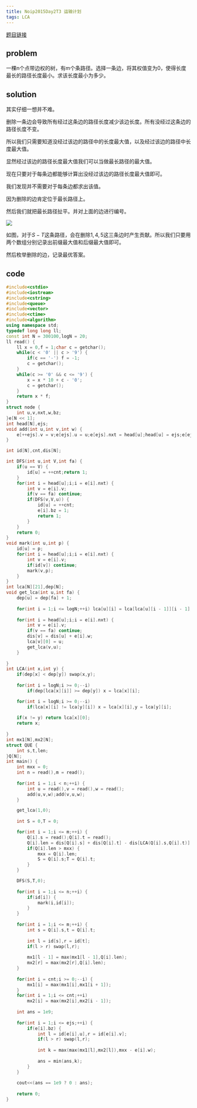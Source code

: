 ```yaml
---
title: Noip2015Day2T3 运输计划
tags: LCA
---
```


[题目链接](https://www.luogu.org/problem/P2680)

## problem

一棵n个点带边权的树，有m个条路径。选择一条边，将其权值变为0，使得长度最长的路径长度最小。求该长度最小为多少。

## solution

其实仔细一想并不难。

删除一条边会导致所有经过这条边的路径长度减少该边长度。所有没经过这条边的路径长度不变。

所以我们只需要知道没经过该边的路径中的长度最大值，以及经过该边的路径中长度最大值。

显然经过该边的路径长度最大值我们可以当做最长路径的最大值。

现在只要对于每条边都能够计算出没经过该边的路径长度最大值即可。

我们发现并不需要对于每条边都求出该值。

因为删除的边肯定位于最长路径上。

然后我们就把最长路径扯平。并对上面的边进行编号。

![](https://gitee.com/wxyww/picture/raw/master/小书匠/1570455874161.png)

如图，对于$S-T$这条路径，会在删除$1,4,5$这三条边时产生贡献。所以我们只要用两个数组分别记录出前缀最大值和后缀最大值即可。

然后枚举删除的边，记录最优答案。

## code

```cpp
#include<cstdio>
#include<iostream>
#include<cstring>
#include<queue>
#include<vector>
#include<ctime>
#include<algorithm>
using namespace std;
typedef long long ll;
const int N = 300100,logN = 20;
ll read() {
	ll x = 0,f = 1;char c = getchar();
	while(c < '0' || c > '9') {
		if(c == '-') f = -1;
		c = getchar();
	}
	while(c >= '0' && c <= '9') {
		x = x * 10 + c - '0';
		c = getchar();
	}
	return x * f;
}
struct node {
	int u,v,nxt,w,bz;
}e[N << 1];
int head[N],ejs;
void add(int u,int v,int w) {
	e[++ejs].v = v;e[ejs].u = u;e[ejs].nxt = head[u];head[u] = ejs;e[ejs].w = w;
}

int id[N],cnt,dis[N];

int DFS(int u,int V,int fa) {
	if(u == V) {
		id[u] = ++cnt;return 1;
	}
	for(int i = head[u];i;i = e[i].nxt) {
		int v = e[i].v;
		if(v == fa) continue;
		if(DFS(v,V,u)) {
			id[u] = ++cnt;
			e[i].bz = 1;
			return 1;
		}
	}
	return 0;
}
void mark(int u,int p) {
	id[u] = p;
	for(int i = head[u];i;i = e[i].nxt) {
		int v = e[i].v;
		if(id[v]) continue;
		mark(v,p);
	}
}
int lca[N][21],dep[N];
void get_lca(int u,int fa) {
	dep[u] = dep[fa] + 1;
	
	for(int i = 1;i <= logN;++i) lca[u][i] = lca[lca[u][i - 1]][i - 1];
	
	for(int i = head[u];i;i = e[i].nxt) {
		int v = e[i].v;
		if(v == fa) continue;
		dis[v] = dis[u] + e[i].w;
		lca[v][0] = u;
		get_lca(v,u);
	}
	
}
int LCA(int x,int y) {
	if(dep[x] < dep[y]) swap(x,y);
	
	for(int i = logN;i >= 0;--i)
		if(dep[lca[x][i]] >= dep[y]) x = lca[x][i];

	for(int i = logN;i >= 0;--i)
		if(lca[x][i] != lca[y][i]) x = lca[x][i],y = lca[y][i];
	
	if(x != y) return lca[x][0];
	return x;
	
}
int mx1[N],mx2[N];
struct QUE {
	int s,t,len;
}Q[N];
int main() {
	int mxx = 0;
	int n = read(),m = read();
	
	for(int i = 1;i < n;++i) {
		int u = read(),v = read(),w = read();
		add(u,v,w);add(v,u,w);
	}

	get_lca(1,0);
	
	int S = 0,T = 0;

	for(int i = 1;i <= m;++i) {
		Q[i].s = read();Q[i].t = read();
		Q[i].len = dis[Q[i].s] + dis[Q[i].t] - dis[LCA(Q[i].s,Q[i].t)] * 2;
		if(Q[i].len > mxx) {
			mxx = Q[i].len;
			S = Q[i].s;T = Q[i].t;
		}
	}

	DFS(S,T,0);
	
	for(int i = 1;i <= n;++i) {
		if(id[i]) {
			mark(i,id[i]);
		}
	}
	
	for(int i = 1;i <= m;++i) {
		int s = Q[i].s,t = Q[i].t;
		
		int l = id[s],r = id[t];
		if(l > r) swap(l,r);
		
		mx1[l - 1] = max(mx1[l - 1],Q[i].len);
		mx2[r] = max(mx2[r],Q[i].len);
	}
	
	for(int i = cnt;i >= 0;--i) {
		mx1[i] = max(mx1[i],mx1[i + 1]);
	}
	for(int i = 1;i <= cnt;++i)
		mx2[i] = max(mx2[i],mx2[i - 1]);
	
	int ans = 1e9;
	
	for(int i = 1;i <= ejs;++i) {
		if(e[i].bz) {
			int l = id[e[i].u],r = id[e[i].v];
			if(l > r) swap(l,r);
			
			int k = max(max(mx1[l],mx2[l]),mxx - e[i].w);
			
			ans = min(ans,k);
		}
	}
	
	cout<<(ans == 1e9 ? 0 : ans);
	
	return 0;
}
```